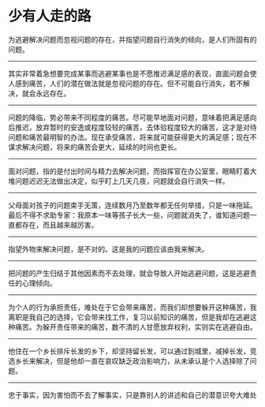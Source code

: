 # 少有人走的路

为逃避解决问题而忽视问题的存在，并指望问题自行消失的倾向，是人们所固有的问题。

---

其实非常着急想要完成某事而逃避某事也是不愿推迟满足感的表现，直面问题会使人感到痛苦，人们的潜在做法就是忽视问题的存在。但不可能自行消失，若不解决，就会永远存在。

---

问题的降临，势必带来不同程度的痛苦。尽可能早地面对问题，意味着把满足感向后推迟，放弃暂时的安逸或程度较轻的痛苦，去体验程度较大的痛苦，这才是对待问题和痛苦最明智的办法。现在承受痛苦，将来就可能获得更大的满足感；现在不谋求解决问题，将来的痛苦会更大，延续的时间也更长。

---

面对问题，指的是付出时间与精力去解决问题，而指挥官在办公室里，眼睛盯着大堆问题迟迟无法做出决定，似乎盯上几天几夜，问题就会自行消失一样。

---

父母面对孩子的问题束手无策，连续数月乃至数年都无任何举措，只是一味拖延。最后不得不求助专家：我原本一味等孩子长大一些，问题就消失了，谁知道问题一直都存在，而且越来越厉害。

---

指望外物来解决问题，是不对的。这是我的问题应该由我来解决。

---

把问题的产生归结于其他因素而不去处理，就会导致人开始逃避问题，这是逃避责任的心理倾向。

---

为个人的行为承担责任，难处在于它会带来痛苦，而我们却想要躲开这种痛苦，我离职是我自己的选择，它会带来找工作，复习以前知识的痛苦，但是我却在逃避这种痛苦。为躲开责任带来的痛苦，数不清的人甘愿放弃权利，实则实在逃避自由。

---

他住在一个乡长排斥长发的乡下，却坚持留长发，可以通过到城里，减掉长发，竞选乡长来解决，但是他却一直在哀叹缺乏政治影响力，从未承认是个人选择除了问题。

---

忠于事实，因为害怕而不去了解事实，只是靠别人的讲述和自己的潜意识夸大难处

